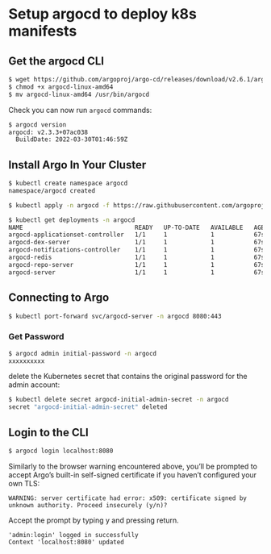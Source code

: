 # Setup argocd to deploy k8s manifests


## Get the argocd CLI
```bash
$ wget https://github.com/argoproj/argo-cd/releases/download/v2.6.1/argocd-linux-amd64
$ chmod +x argocd-linux-amd64
$ mv argocd-linux-amd64 /usr/bin/argocd
```

Check you can now run `argocd` commands:
```bash
$ argocd version
argocd: v2.3.3+07ac038
  BuildDate: 2022-03-30T01:46:59Z
```

## Install Argo In Your Cluster
```bash
$ kubectl create namespace argocd
namespace/argocd created
```

```bash
$ kubectl apply -n argocd -f https://raw.githubusercontent.com/argoproj/argo-cd/stable/manifests/install.yaml
```

```bash
$ kubectl get deployments -n argocd
NAME                               READY   UP-TO-DATE   AVAILABLE   AGE
argocd-applicationset-controller   1/1     1            1           67s
argocd-dex-server                  1/1     1            1           67s
argocd-notifications-controller    1/1     1            1           67s
argocd-redis                       1/1     1            1           67s
argocd-repo-server                 1/1     1            1           67s
argocd-server                      1/1     1            1           67s

```

## Connecting to Argo
```bash
$ kubectl port-forward svc/argocd-server -n argocd 8080:443
```

### Get Password
```bash
$ argocd admin initial-password -n argocd
xxxxxxxxxx
```
delete the Kubernetes secret that contains the original password for the admin account:

```bash
$ kubectl delete secret argocd-initial-admin-secret -n argocd
secret "argocd-initial-admin-secret" deleted
```

## Login to the CLI

```bash
$ argocd login localhost:8080
```
Similarly to the browser warning encountered above, you’ll be prompted to accept Argo’s built-in self-signed certificate if you haven’t configured your own TLS:
```
WARNING: server certificate had error: x509: certificate signed by unknown authority. Proceed insecurely (y/n)?
```
Accept the prompt by typing y and pressing return.
```
'admin:login' logged in successfully
Context 'localhost:8080' updated
```
